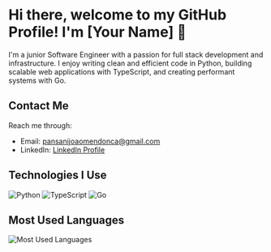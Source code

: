 # Hi there, welcome to my GitHub Profile! I'm [Your Name] 👋

I'm a junior Software Engineer with a passion for full stack development and infrastructure. I enjoy writing clean and efficient code in Python, building scalable web applications with TypeScript, and creating performant systems with Go.

## Contact Me

Reach me through:
- Email: pansanijoaomendonca@gmail.com
- LinkedIn: [LinkedIn Profile](https://www.linkedin.com/in/pansani)

## Technologies I Use

![Python](https://img.shields.io/badge/-Python-black?style=flat-square&logo=python)
![TypeScript](https://img.shields.io/badge/-TypeScript-black?style=flat-square&logo=typescript)
![Go](https://img.shields.io/badge/-Go-black?style=flat-square&logo=go)

## Most Used Languages

![Most Used Languages](https://github-readme-stats.vercel.app/api/top-langs/?username=pansani&layout=compact&theme=react)
